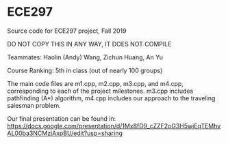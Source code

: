 # ECE297
 Source code for ECE297 project, Fall 2019

DO NOT COPY THIS IN ANY WAY, IT DOES NOT COMPILE

Teammates: Haolin (Andy) Wang, Zichun Huang, An Yu

Course Ranking: 5th in class (out of nearly 100 groups)

The main code files are m1.cpp, m2.cpp, m3.cpp, and m4.cpp, corresponding to each of the project milestones.
m3.cpp includes pathfinding (A*) algorithm, m4.cpp includes our approach to the traveling salesman problem. 

Our final presentation can be found in: https://docs.google.com/presentation/d/1Mx8fD9_cZZF2oG3H5wjEqTEMhvAL00ba3NCMzjAxpBU/edit?usp=sharing

